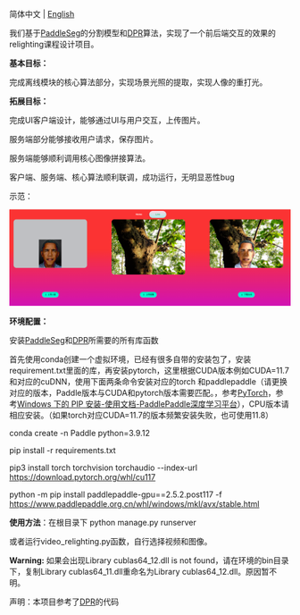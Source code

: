 简体中文 | [English](README_EN.md)



我们基于[PaddleSeg](https://github.com/PaddlePaddle/PaddleSeg)的分割模型和[DPR](https://github.com/zhhoper/DPR)算法，实现了一个前后端交互的效果的relighting课程设计项目。



**基本目标：**

完成离线模块的核心算法部分，实现场景光照的提取，实现人像的重打光。



**拓展目标：**

完成UI客户端设计，能够通过UI与用户交互，上传图片。

服务端部分能够接收用户请求，保存图片。

服务端能够顺利调用核心图像拼接算法。

客户端、服务端、核心算法顺利联调，成功运行，无明显恶性bug



示范：

![image-20231031235159511](image-20231031235159511.png)



**环境配置：**

安装[PaddleSeg](https://github.com/PaddlePaddle/PaddleSeg)和[DPR](https://github.com/zhhoper/DPR)所需要的所有库函数

首先使用conda创建一个虚拟环境，已经有很多自带的安装包了，安装requirement.txt里面的库，再安装pytorch，这里根据CUDA版本例如CUDA=11.7和对应的cuDNN，使用下面两条命令安装对应的torch 和paddlepaddle（请更换对应的版本，Paddle版本与CUDA和pytorch版本需要匹配。，参考[PyTorch](https://pytorch.org/)，参考[Windows 下的 PIP 安装-使用文档-PaddlePaddle深度学习平台](https://www.paddlepaddle.org.cn/documentation/docs/zh/install/pip/windows-pip.html)），CPU版本请相应安装。（如果torch对应CUDA=11.7的版本频繁安装失败，也可使用11.8）




conda create -n Paddle python=3.9.12 

pip install -r requirements.txt

pip3 install torch torchvision torchaudio --index-url https://download.pytorch.org/whl/cu117                                

python -m pip install paddlepaddle-gpu==2.5.2.post117 -f https://www.paddlepaddle.org.cn/whl/windows/mkl/avx/stable.html  



**使用方法**：在根目录下  python manage.py runserver

或者运行video_relighting.py函数，自行选择视频和图像。



**Warning:** 如果会出现Library cublas64_12.dll is not found，请在环境的bin目录下，复制Library cublas64_11.dll重命名为Library cublas64_12.dll。原因暂不明。



声明：本项目参考了[DPR](https://github.com/zhhoper/DPR)的代码




